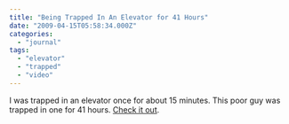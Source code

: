 ```yaml
---
title: "Being Trapped In An Elevator for 41 Hours"
date: "2009-04-15T05:58:34.000Z"
categories: 
  - "journal"
tags: 
  - "elevator"
  - "trapped"
  - "video"
---
```


I was trapped in an elevator once for about 15 minutes. This poor guy was trapped in one for 41 hours. [Check it out](http://bit.ly/TnZg).
